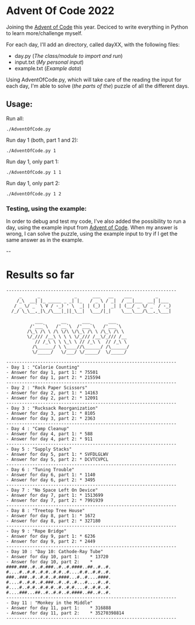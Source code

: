 # Advent Of Code 2022
Joining the [Advent of Code](https://adventofcode.com/2022/) this year. Deciced to write everything in Python to learn more/challenge myself.

For each day, I'll add an directory, called dayXX, with the following files:

 - day.py (*The class/module to import and run*)
 - input.txt (*My personal input*)
 - example.txt (*Example data*)

Using AdventOfCode.py, which will take care of the reading the input for each day, I'm able to solve (*the parts of the*) puzzle of all the different days.

## Usage:

Run all:

```
./AdventOfCode.py
```
Run day 1 (both, part 1 and 2):

```
./AdventOfCode.py 1
```

Run day 1, only part 1:

```
./AdventOfCode.py 1 1
```

Run day 1, only part 2:

```
./AdventOfCode.py 1 2
```

### Testing, using the example:

In order to debug and test my code, I've also added the possibility to run a day, using the example input from [Advent of Code](https://adventofcode.com/2022/). When my answer is wrong, I can solve the puzzle, using the example input to try if I get the same answer as in the example.

--

# Results so far

```
-----------------------------------------------------------------
     _      _             _      ___   __    ___         _      
    /_\  __| |_ _____ _ _| |_   / _ \ / _|  / __|___  __| |___   
   / _ \/ _` \ V / -_) ' \  _| | (_) |  _| | (__/ _ \/ _` / -_)  
  /_/ \_\__,_|\_/\___|_||_\__|  \___/|_|    \___\___/\__,_\___|  
                                                                
		   ___       __      ___       ___     
		 /'___`\   /'__`\  /'___`\   /'___`\   
		/\_\ /\ \ /\ \/\ \/\_\ /\ \ /\_\ /\ \  
		\/_/// /__\ \ \ \ \/_/// /__\/_/// /__ 
		   // /_\ \ \ \_\ \ // /_\ \  // /_\ \
		  /\______/ \ \____//\______/ /\______/
		  \/_____/   \/___/ \/_____/  \/_____/ 
                                                        
-----------------------------------------------------------------
- Day 1 : "Calorie Counting"
- Answer for day 1, part 1:	* 75501 
- Answer for day 1, part 2:	* 215594 
-----------------------------------------------------------------
- Day 2 : "Rock Paper Scissors"
- Answer for day 2, part 1:	* 14163 
- Answer for day 2, part 2:	* 12091 
-----------------------------------------------------------------
- Day 3 : "Rucksack Reorganization"
- Answer for day 3, part 1:	* 8105 
- Answer for day 3, part 2:	* 2363 
-----------------------------------------------------------------
- Day 4 : "Camp Cleanup"
- Answer for day 4, part 1:	* 588 
- Answer for day 4, part 2:	* 911 
-----------------------------------------------------------------
- Day 5 : "Supply Stacks"
- Answer for day 5, part 1:	* SVFDLGLWV 
- Answer for day 5, part 2:	* DCVTCVPCL 
-----------------------------------------------------------------
- Day 6 : "Tuning Trouble"
- Answer for day 6, part 1:	* 1140 
- Answer for day 6, part 2:	* 3495 
-----------------------------------------------------------------
- Day 7 : "No Space Left On Device"
- Answer for day 7, part 1:	* 1513699 
- Answer for day 7, part 2:	* 7991939 
-----------------------------------------------------------------
- Day 8 : "Treetop Tree House"
- Answer for day 8, part 1:	* 1672 
- Answer for day 8, part 2:	* 327180 
-----------------------------------------------------------------
- Day 9 : "Rope Bridge"
- Answer for day 9, part 1:	* 6236 
- Answer for day 9, part 2:	* 2449 
-----------------------------------------------------------------
- Day 10 : "Day 10: Cathode-Ray Tube"
- Answer for day 10, part 1:	* 13720 
- Answer for day 10, part 2:	* 
####.###..#..#.###..#..#.####..##..#..#.
#....#..#.#..#.#..#.#..#....#.#..#.#..#.
###..###..#..#.#..#.####...#..#....####.
#....#..#.#..#.###..#..#..#...#....#..#.
#....#..#.#..#.#.#..#..#.#....#..#.#..#.
#....###...##..#..#.#..#.####..##..#..#. 
-----------------------------------------------------------------
- Day 11 : "Monkey in the Middle"
- Answer for day 11, part 1:	* 316888 
- Answer for day 11, part 2:	* 35270398814 
-----------------------------------------------------------------
```
